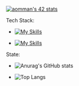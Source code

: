 [![aomman's 42 stats](https://badge.mediaplus.ma/levi/aomman)](https://github.com/oakoudad/badge42)

Tech Stack:
- [![My Skills](https://skillicons.dev/icons?i=nestjs,typescript,django,flask,python,javascript,java)](https://skillicons.dev)

- [![My Skills](https://skillicons.dev/icons?i=expressjs,docker,linux,vim,vscode,c,cpp)](https://skillicons.dev)


State:
- ![Anurag's GitHub stats](https://github-readme-stats.vercel.app/api?username=mobo-9-0045&show_icons=true&theme=merko)

  
- ![Top Langs](https://github-readme-stats.vercel.app/api/top-langs/?username=mobo-9-0045&layout=compact )
